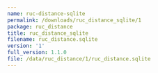 ```yaml
---
name: ruc-distance-sqlite
permalink: /downloads/ruc_distance_sqlite/1
package: ruc_distance
title: ruc_distance_sqlite
filename: ruc_distance.sqlite
version: '1'
full_version: 1.1.0
file: /data/ruc_distance/1/ruc_distance.sqlite
---
```

